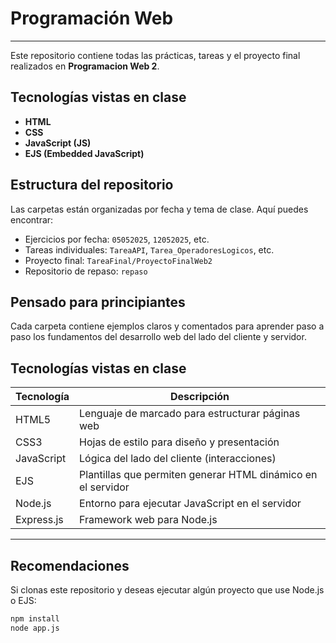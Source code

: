 # Programación Web 
---

Este repositorio contiene todas las prácticas, tareas y el proyecto final realizados en **Programacion Web 2**.

##  Tecnologías vistas en clase

- **HTML**
- **CSS**
- **JavaScript (JS)**
- **EJS (Embedded JavaScript)**

##  Estructura del repositorio

Las carpetas están organizadas por fecha y tema de clase. Aquí puedes encontrar:

- Ejercicios por fecha: `05052025`, `12052025`, etc.
- Tareas individuales: `TareaAPI`, `Tarea_OperadoresLogicos`, etc.
- Proyecto final: `TareaFinal/ProyectoFinalWeb2`
- Repositorio de repaso: `repaso`

##  Pensado para principiantes

Cada carpeta contiene ejemplos claros y comentados para aprender paso a paso los fundamentos del desarrollo web del lado del cliente y servidor.


##  Tecnologías vistas en clase

| Tecnología | Descripción |
|------------|-------------|
| HTML5      | Lenguaje de marcado para estructurar páginas web |
| CSS3       | Hojas de estilo para diseño y presentación |
| JavaScript | Lógica del lado del cliente (interacciones) |
| EJS        | Plantillas que permiten generar HTML dinámico en el servidor |
| Node.js    | Entorno para ejecutar JavaScript en el servidor |
| Express.js | Framework web para Node.js |

---

##  Recomendaciones

Si clonas este repositorio y deseas ejecutar algún proyecto que use Node.js o EJS:

```bash
npm install
node app.js
